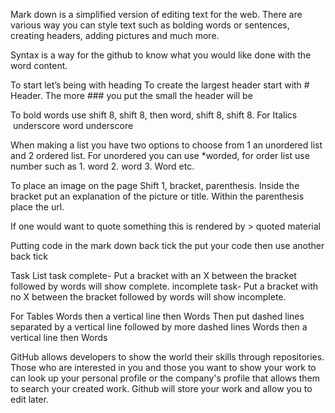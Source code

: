 Mark down is a simplified version of editing text for the web. There are various way you can style text such as bolding words or sentences, creating headers, adding pictures and much more.

Syntax is a way for the github to know what you would like done with the word content. 

To start let’s being with heading
To create the largest header start with # Header.
The more ### you put the small the header will be

To bold words use shift 8, shift 8, then word, shift 8, shift 8.
For Italics  underscore word underscore


When making a list you have two options to choose from 1 an unordered list and 2 ordered list.
For unordered you can use *worded, for order list use number such as 1. word 2. word 3. Word etc.

To place an image on the page
Shift 1, bracket, parenthesis. Inside the bracket put an explanation of the picture or title. Within the parenthesis place the url. 

If one would want to quote something this is rendered by > quoted material

Putting code in the mark down
back tick the put your code then use another back tick


Task List
task complete- Put a bracket with an X between the bracket followed by words will show complete.
incomplete task- Put a bracket with no X between the bracket followed by words will show incomplete.

For Tables
Words then a vertical line then Words
Then put dashed lines separated by a vertical line followed by more dashed lines
Words then a vertical line then Words


GitHub allows developers to show the world their skills through repositories. Those who are interested in you and those you want to show your work to can look up your personal profile or the company's profile that allows them to search your created work. Github will store your work and allow you to edit later.

